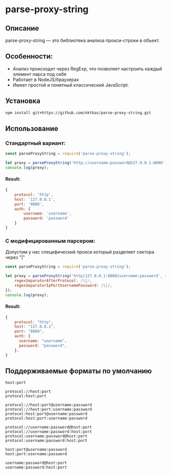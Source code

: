 # parse-proxy-string

## Описание
parse-proxy-string — это библиотека анализа прокси-строки в объект. 

## Особенности:
- Анализ происходит через RegExp, что позволяет настроить каждый элемент парса под себя
- Работает в NodeJS/браузерах
- Имеет простой и понятный классический JavaScript.

## Установка
```bash
npm install git+https://github.com/nktkas/parse-proxy-string.git
```

## Использование

### Стандартный вариант:
```javascript
const parseProxyString = require('parse-proxy-string');

let proxy = parseProxyString('http://username:password@127.0.0.1:8080');
console.log(proxy);
```

#### Result:
```javascript
{
    protocol: 'http',
    host: '127.0.0.1',
    port: '8080',
    auth: {
        username: 'username',
        password: 'password'
    }
}
```

### С модифицированным парсером:
Допустим у нас специфический прокси который разделяет сектора через "|"

```javascript
const parseProxyString = require('parse-proxy-string');

let proxy = parseProxyString('http|127.0.0.1:8080|username:password', {
    regexSeparatorAfterProtocol: /\|/,
    regexSeparatorIpPortUsernamePassword: /\|/,
});
console.log(proxy);
```

#### Result:
```javascript
{
    protocol: "http",
    host: "127.0.0.1",
    port: "8080",
    auth: {
      username: "username",
      password: "password",
    },
}
```

## Поддерживаемые форматы по умолчанию

```text
host:port

protocol://host:port
protocol:host:port

protocol://host:port@username:password
protocol://host:port:username:password
protocol:host:port@username:password
protocol:host:port:username:password

protocol://username:password@host:port
protocol://username:password:host:port
protocol:username:password@host:port
protocol:username:password:host:port

host:port@username:password
host:port:username:password

username:password@host:port
username:password:host:port
```
